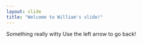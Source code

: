```yaml
---
layout: slide
title: "Welcome to William's slide!"
---
```

Something really witty
Use the left arrow to go back!
